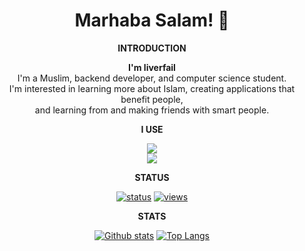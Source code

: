 <h1 align="center">Marhaba Salam! 👋</h1>

<div align="center">

<p><strong>INTRODUCTION</strong></p>

**I'm liverfail** <br/>
I'm a Muslim, backend developer, and computer science student. <br/>
I'm interested in learning more about Islam, creating applications that benefit people, <br/>
and learning from and making friends with smart people. <br/>

<p><strong>I USE</strong></p>

<p align="center">

<a href="#"><img href="#" src="https://skillicons.dev/icons?i=cpp,cs,lua,js,go,godot,java,html,kotlin,nodejs,vscodium,bootstrap,cloudflare,debian,express,github&perline=8" /> <br/>
<img href="#" src="https://skillicons.dev/icons?i=linux,notion,npm,raspberrypi,replit,workers&perline=8" /></a>

</p>

<p><strong>STATUS</strong></p>

<a href="#">![status](https://nocache.advaith.workers.dev?url=https://api.statusbadges.me/badge/status/427201750823469096?simple=true)</a>
<a href="#">![views](https://komarev.com/ghpvc/?username=liverfail&color=D22B2B)</a>

<p><strong>STATS</strong></p>  

<a href="#">![Github stats](https://github-readme-stats.vercel.app/api?username=liverfail&theme=dark&count_private=true&hide_border=true&line_height=20)</a>
<a href="#">![Top Langs](https://github-readme-stats.vercel.app/api/top-langs/?username=liverfail&layout=compact&theme=dark&count_private=true&hide_border=true)</a>

</div>
